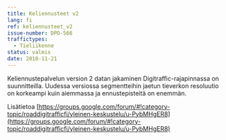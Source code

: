 ```yaml
---
title: Keliennusteet v2
lang: fi
ref: keliennusteet_v2
issue-number: DPO-566
traffictypes:
  - Tieliikenne
status: valmis
date: 2018-11-21
---
```


Keliennustepalvelun version 2 datan jakaminen Digitraffic-rajapinnassa on suunnitteilla. Uudessa versiossa segmentteihin jaetun tieverkon resoluutio on korkeampi kuin aiemmassa ja ennustepisteitä on enemmän.

Lisätietoa [https://groups.google.com/forum/#!category-topic/roaddigitrafficfi/yleinen-keskustelu/u-PybMHgER8](https://groups.google.com/forum/#!category-topic/roaddigitrafficfi/yleinen-keskustelu/u-PybMHgER8)